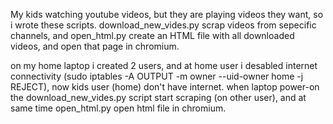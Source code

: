 My kids watching youtube videos, but they are playing videos they want, so i wrote these scripts. 
download_new_vides.py scrap videos from sepecific channels, and open_html.py create an HTML file with all downloaded videos, and open that page in chromium.

on my home laptop i created 2 users, and at home user i desabled internet connectivity (sudo iptables -A OUTPUT -m owner --uid-owner home -j REJECT), now kids user (home) don't have internet. when laptop power-on the download_new_vides.py script start scraping (on other user), and at same time open_html.py open html file in chromium.
